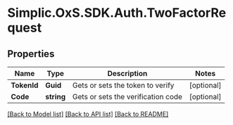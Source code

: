 # Simplic.OxS.SDK.Auth.TwoFactorRequest

## Properties

Name | Type | Description | Notes
------------ | ------------- | ------------- | -------------
**TokenId** | **Guid** | Gets or sets the token to verify | [optional] 
**Code** | **string** | Gets or sets the verification code | [optional] 

[[Back to Model list]](../README.md#documentation-for-models) [[Back to API list]](../README.md#documentation-for-api-endpoints) [[Back to README]](../README.md)

